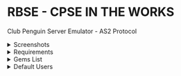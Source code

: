 # RBSE - CPSE IN THE WORKS
Club Penguin Server Emulator - AS2 Protocol

<details> 
<summary>Screenshots</summary>

![Console](https://s28.postimg.org/ajbfini1p/Screenshot_from_2017-05-18_12_23_24.png)
![Buddy_Online](https://s17.postimg.org/za24gnon3/Screenshot_from_2017-05-15_03_50_12.png)
![Buddy_Accept](https://s17.postimg.org/5w6e12lxb/Screenshot_from_2017-05-15_03_49_40.png)
![Postcards](https://s12.postimg.org/ibs3lkwb1/Screenshot_from_2017-05-15_15_05_53.png)
![Igloos](https://s12.postimg.org/dom1jt8y5/Screenshot_from_2017-05-15_15_06_17.png)
![Stampbook](https://s27.postimg.org/7nev46o5v/Screenshot_from_2017-05-15_15_21_07.png)

</details>

<details>
<summary>Requirements</summary>
<ul>
  <li>Apache2/Nginx</li>
  <li>Ruby 2.4</li>
  <li>PHP 5.5+</li>
  <li>MySQL</li>
  <li>DBMS (Database Management Software)</li>
  <li>Gems List</li>
  <li>AS2 Mediaserver</li>
</ul> 
</details>

<details> 
<summary>Gems List</summary>
<ul>
  <li>activesupport</li>
  <li>curb</li>
  <li>log4r</li>
  <li>time</li>
  <li>nokogiri</li>
  <li>mysql2</li>
  <li>mysql2-cs-bind</li>
  <li>json</li>
  <li>digest</li>
  <li>bcrypt</li>
  <li>date</li>
  <li>socket</li>
  <li>to_bool</li>
  <li>typhoeus</li>
  <li>time_difference</li>
</ul> 
</details>


<details>
<summary>Default Users</summary>
<b>Username:</b> Lynx <br>
<b>Password:</b> passwordtest
<br><br>
<b>Username:</b> Test <br>
<b>Password:</b> passwordtest
</details>
